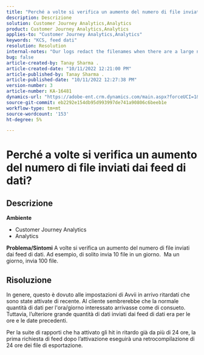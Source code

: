 ```yaml
---
title: "Perché a volte si verifica un aumento del numero di file inviati dai feed di dati?"
description: Descrizione
solution: Customer Journey Analytics,Analytics
product: Customer Journey Analytics,Analytics
applies-to: "Customer Journey Analytics,Analytics"
keywords: "KCS, feed dati"
resolution: Resolution
internal-notes: "Our logs redact the filenames when there are a large number of export files processed by data feeds, so you will see the file name in the logs \"df_files\" section as \"REDACTED\"."
bug: false
article-created-by: Tanay Sharma .
article-created-date: "10/11/2022 12:21:00 PM"
article-published-by: Tanay Sharma .
article-published-date: "10/11/2022 12:27:38 PM"
version-number: 3
article-number: KA-16481
dynamics-url: "https://adobe-ent.crm.dynamics.com/main.aspx?forceUCI=1&pagetype=entityrecord&etn=knowledgearticle&id=17c67d27-5f49-ed11-bba2-0022480868ff"
source-git-commit: eb2292e154db95d993997de741a90806c6beeb1e
workflow-type: tm+mt
source-wordcount: '153'
ht-degree: 5%

---
```


# Perché a volte si verifica un aumento del numero di file inviati dai feed di dati?

## Descrizione

<b>Ambiente</b>
- Customer Journey Analytics
- Analytics



<b>Problema/Sintomi</b>
A volte si verifica un aumento del numero di file inviati dai feed di dati. Ad esempio, di solito invia 10 file in un giorno.  Ma un giorno, invia 100 file.


## Risoluzione


In genere, questo è dovuto alle impostazioni di Avvii in arrivo ritardati che sono state attivate di recente. Al cliente sembrerebbe che la normale quantità di dati per l&#39;ora/giorno interessato arrivasse come di consueto. Tuttavia, l’ulteriore grande quantità di dati inviati dai feed di dati era per le ore e le date precedenti.

Per la suite di rapporti che ha attivato gli hit in ritardo già da più di 24 ore, la prima richiesta di feed dopo l’attivazione eseguirà una retrocompilazione di 24 ore dei file di esportazione.
